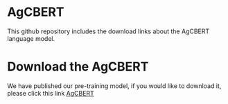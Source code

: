 # AgCBERT
This github repository includes the download links about the AgCBERT language model.

# Download the AgCBERT
We have published our pre-training model, if you would like to download it, please click this link [AgCBERT]()
